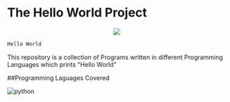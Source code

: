 # The Hello World Project

<p align="center">
  <a href="https://github.com/H4K3R13/readme-typing-svg"><img src="https://readme-typing-svg.herokuapp.com/?lines=;Hello%20World;Programs&font=Fira%20Code&center=true&width=440&height=45&color=f75c7e&vCenter=true&size=22"></a>
</p>

```bash
Hello World
```
This repository is a collection of Programs written in different Programming Languages which prints "Hello World"

##Programming Laguages Covered

![python](https://img.shields.io/static/v1?label=python&message=python&color=green)

